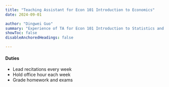 ```yaml
---
title: "Teaching Assistant for Econ 101 Introduction to Economics"
date: 2024-09-01

author: "Dingwei Guo"
summary: "Experience of TA for Econ 101 Introduction to Statistics and Econometrics (intructor: Robert McDonough) at UNC for 2024 Fall." 
showToc: false
disableAnchoredHeadings: false

---
```


#### Duties

+ Lead recitations every week
+ Hold office hour each week
+ Grade homework and exams
